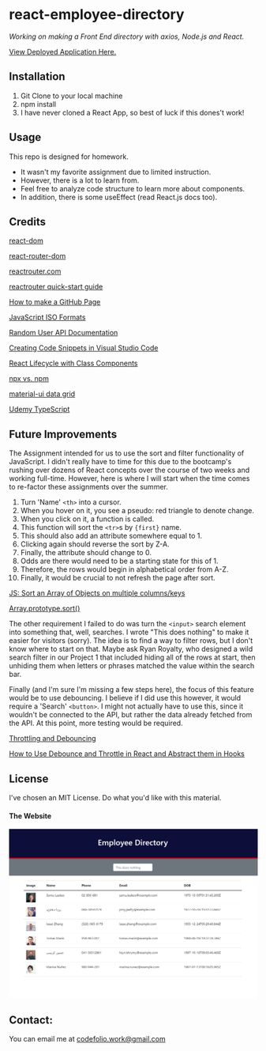 # react-employee-directory
*Working on making a Front End directory with axios, Node.js and React.*

[View Deployed Application Here.](https://pythonidaer.github.io/react-employee-directory/)

## Installation
1. Git Clone to your local machine
2. npm install
3. I have never cloned a React App, so best of luck if this dones't work!

## Usage
This repo is designed for homework.
- It wasn't my favorite assignment due to limited instruction.
- However, there is a lot to learn from.
- Feel free to analyze code structure to learn more about components.
- In addition, there is some useEffect (read React.js docs too).

## Credits
[react-dom](https://www.npmjs.com/package/react-dom)

[react-router-dom](https://www.npmjs.com/package/react-router-dom)

[reactrouter.com](https://reactrouter.com/)

[reactrouter quick-start guide](https://reactrouter.com/web/guides/quick-start)

[<BrowserRouter>](https://reactrouter.com/web/api/BrowserRouter)

[How to make a GitHub Page](https://create-react-app.dev/docs/deployment/#github-pages)

[JavaScript ISO Formats](https://www.w3schools.com/js/js_date_formats.asp)

[Random User API Documentation](https://randomuser.me/documentation)

[Creating Code Snippets in Visual Studio Code](https://www.youtube.com/watch?v=K3gLlZm-m_8)

[React Lifecycle with Class Components](https://projects.wojtekmaj.pl/react-lifecycle-methods-diagram/)

[npx vs. npm](https://www.freecodecamp.org/news/npm-vs-npx-whats-the-difference/)

[material-ui data grid](https://www.npmjs.com/package/@material-ui/data-grid)

[Udemy TypeScript](https://www.udemy.com/course/understanding-typescript/)

## Future Improvements
The Assignment intended for us to use the sort and filter functionality of JavaScript. I didn't really have to time for this due to the bootcamp's rushing over dozens of React concepts over the course of two weeks and working full-time. However, here is where I will start when the time comes to re-factor these assignments over the summer.

1. Turn 'Name' `<th>` into a cursor.
2. When you hover on it, you see a pseudo: red triangle to denote change.
3. When you click on it, a function is called.
4. This function will sort the `<tr>`s by `{first}` name.
5. This should also add an attribute somewhere equal to 1.
6. Clicking again should reverse the sort by Z-A.
7. Finally, the attribute should change to 0.
8. Odds are there would need to be a starting state for this of 1.
9. Therefore, the rows would begin in alphabetical order from A-Z.
10. Finally, it would be crucial to not refresh the page after sort.

[JS: Sort an Array of Objects on multiple columns/keys](https://dev.to/markbdsouza/js-sort-an-array-of-objects-on-multiple-columns-keys-2bj1)

[Array.prototype.sort()](https://developer.mozilla.org/en-US/docs/Web/JavaScript/Reference/Global_Objects/Array/sort)

The other requirement I failed to do was turn the `<input>` search element into something that, well, searches. I wrote "This does nothing" to make it easier for visitors (sorry). The idea is to find a way to filter rows, but I don't know where to start on that. Maybe ask Ryan Royalty, who designed a wild search filter in our Project 1 that included hiding all of the rows at start, then unhiding them when letters or phrases matched the value within the search bar.

Finally (and I'm sure I'm missing a few steps here), the focus of this feature would be to use debouncing. I believe if I did use this however, it would require a 'Search' `<button>`. I might not actually have to use this, since it wouldn't be connected to the API, but rather the data already fetched from the API. At this point, more testing would be required.

[Throttling and Debouncing](https://css-tricks.com/the-difference-between-throttling-and-debouncing/)

[How to Use Debounce and Throttle in React and Abstract them in Hooks](https://www.freecodecamp.org/news/debounce-and-throttle-in-react-with-hooks/)
  
## License
I've chosen an MIT License. Do what you'd like with this material.

#### The Website
![React Employee Directory](assets/images/screenshot.png)

## Contact:
You can email me at codefolio.work@gmail.com